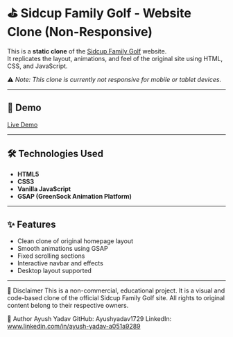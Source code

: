 # ⛳ Sidcup Family Golf - Website Clone (Non-Responsive)

This is a **static clone** of the [Sidcup Family Golf](https://www.sidcupfamilygolf.com/) website.  
It replicates the layout, animations, and feel of the original site using HTML, CSS, and JavaScript.

⚠️ *Note: This clone is currently not responsive for mobile or tablet devices.*

---

## 🚀 Demo

[Live Demo](https://sidcup-family-golf-ayush.netlify.app/)  

---

## 🛠️ Technologies Used

- **HTML5**
- **CSS3**
- **Vanilla JavaScript**
- **GSAP (GreenSock Animation Platform)**

---

## ✨ Features

- Clean clone of original homepage layout
- Smooth animations using GSAP
- Fixed scrolling sections
- Interactive navbar and effects
- Desktop layout supported

---

🧾 Disclaimer
This is a non-commercial, educational project.
It is a visual and code-based clone of the official Sidcup Family Golf site.
All rights to original content belong to their respective owners.

🙌 Author
Ayush Yadav
GitHub: Ayushyadav1729
LinkedIn: www.linkedin.com/in/ayush-yadav-a051a9289

